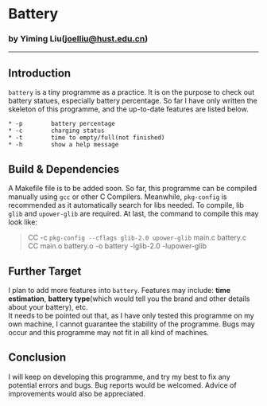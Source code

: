 # Battery
### by Yiming Liu(<joelliu@hust.edu.cn>)
______

## Introduction
`battery` is a tiny programme as a practice. It is on the purpose to 
check out battery statues, especially battery percentage. So far I have 
only written the skeleton of this programme, and the up-to-date features 
are listed below.  

	* -p		battery percentage
	* -c 		charging status
	* -t		time to empty/full(not finished)
	* -h		show a help message

## Build & Dependencies
A Makefile file is to be added soon. So far, this programme can be compiled 
manually using `gcc` or other C Compilers. Meanwhile, `pkg-config` is recommended 
as it automatically search for libs needed. 
To compile, lib `glib` and `upower-glib` are required. 
At last, the command to compile this may look like: 
> CC -c `pkg-config --cflags glib-2.0 upower-glib` main.c battery.c  
> CC main.o battery.o -o battery -lglib-2.0 -lupower-glib

## Further Target
I plan to add more features into `battery`. Features may include: 
**time estimation**, **battery type**(which would tell you the brand and 
other details about your battery), etc.  
It needs to be pointed out that, as I have only tested this programme on 
my own machine, I cannot guarantee the stability of the programme. Bugs may 
occur and this programme may not fit in all kind of machines. 

## Conclusion
I will keep on developing this programme, and try my best to fix any potential 
errors and bugs. Bug reports would be welcomed. Advice of improvements would also 
be appreciated.
